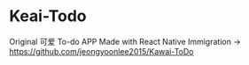 # Keai-Todo
Original 可爱 To-do APP Made with React Native
Immigration -> https://github.com/jeongyoonlee2015/Kawai-ToDo
